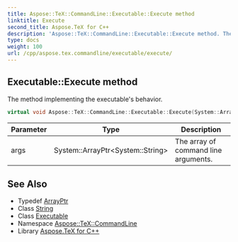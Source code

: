 ```yaml
---
title: Aspose::TeX::CommandLine::Executable::Execute method
linktitle: Execute
second_title: Aspose.TeX for C++
description: 'Aspose::TeX::CommandLine::Executable::Execute method. The method implementing the executable''s behavior in C++.'
type: docs
weight: 100
url: /cpp/aspose.tex.commandline/executable/execute/
---
```

## Executable::Execute method


The method implementing the executable's behavior.

```cpp
virtual void Aspose::TeX::CommandLine::Executable::Execute(System::ArrayPtr<System::String> args)=0
```


| Parameter | Type | Description |
| --- | --- | --- |
| args | System::ArrayPtr\<System::String\> | The array of command line arguments. |

## See Also

* Typedef [ArrayPtr](../../../system/arrayptr/)
* Class [String](../../../system/string/)
* Class [Executable](../)
* Namespace [Aspose::TeX::CommandLine](../../)
* Library [Aspose.TeX for C++](../../../)
